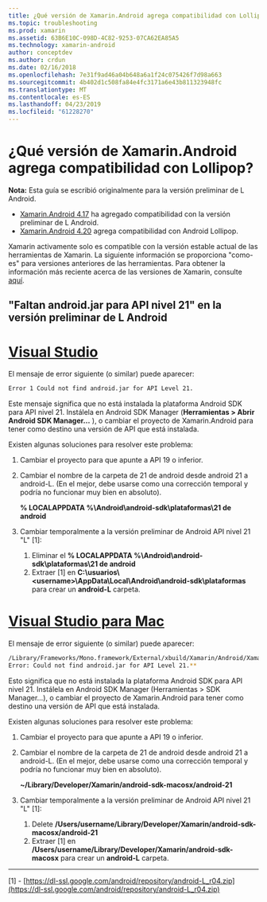 ```yaml
---
title: ¿Qué versión de Xamarin.Android agrega compatibilidad con Lollipop?
ms.topic: troubleshooting
ms.prod: xamarin
ms.assetid: 63B6E10C-098D-4C82-9253-07CA62EA85A5
ms.technology: xamarin-android
author: conceptdev
ms.author: crdun
ms.date: 02/16/2018
ms.openlocfilehash: 7e31f9ad46a04b648a6a1f24c075426f7d98a663
ms.sourcegitcommit: 4b402d1c508fa84e4fc3171a6e43b811323948fc
ms.translationtype: MT
ms.contentlocale: es-ES
ms.lasthandoff: 04/23/2019
ms.locfileid: "61228270"
---
```

# <a name="what-version-of-xamarinandroid-added-lollipop-support"></a>¿Qué versión de Xamarin.Android agrega compatibilidad con Lollipop?

**Nota:** Esta guía se escribió originalmente para la versión preliminar de L Android.

-   [Xamarin.Android 4.17](https://developer.xamarin.com/releases/android/xamarin.android_4/xamarin.android_4.17/) ha agregado compatibilidad con la versión preliminar de L Android.
-   [Xamarin.Android 4.20](https://developer.xamarin.com/releases/android/xamarin.android_4/xamarin.android_4.20/) agrega compatibilidad con Android Lollipop.

Xamarin activamente solo es compatible con la versión estable actual de las herramientas de Xamarin. La siguiente información se proporciona "como-es" para versiones anteriores de las herramientas. Para obtener la información más reciente acerca de las versiones de Xamarin, consulte [aquí](http://releases.xamarin.com/).

## <a name="missing-androidjar-for-api-level-21-in-android-l-preview"></a>"Faltan android.jar para API nivel 21" en la versión preliminar de L Android

# <a name="visual-studiotabwindows"></a>[Visual Studio](#tab/windows)

El mensaje de error siguiente (o similar) puede aparecer:

```cmd
Error 1 Could not find android.jar for API Level 21.
```

Este mensaje significa que no está instalada la plataforma Android SDK para API nivel 21. Instálela en Android SDK Manager (**Herramientas > Abrir Android SDK Manager...** ), o cambiar el proyecto de Xamarin.Android para tener como destino una versión de API que está instalada.

Existen algunas soluciones para resolver este problema:

1. Cambiar el proyecto para que apunte a API 19 o inferior.

2. Cambiar el nombre de la carpeta de 21 de android desde android 21 a android-L. (En el mejor, debe usarse como una corrección temporal y podría no funcionar muy bien en absoluto).

   **% LOCALAPPDATA %\\Android\\android-sdk\\plataformas\\21 de android**

3. Cambiar temporalmente a la versión preliminar de Android API nivel 21 "L" [1]:

    1.  Eliminar el **% LOCALAPPDATA %\\Android\\android-sdk\\plataformas\\21 de android** 
    2.  Extraer [1] en **C:\\usuarios\\&lt;username&gt;\\AppData\\Local\\Android\\android-sdk\\plataformas**  para crear un **android-L** carpeta.

# <a name="visual-studio-for-mactabmacos"></a>[Visual Studio para Mac](#tab/macos)

El mensaje de error siguiente (o similar) puede aparecer:

```bash
/Library/Frameworks/Mono.framework/External/xbuild/Xamarin/Android/Xamarin.Android.Common.targets: 
Error: Could not find android.jar for API Level 21.**
```

Esto significa que no está instalada la plataforma Android SDK para API nivel 21. Instálela en Android SDK Manager (Herramientas > SDK Manager...), o cambiar el proyecto de Xamarin.Android para tener como destino una versión de API que está instalada.

Existen algunas soluciones para resolver este problema:

1. Cambiar el proyecto para que apunte a API 19 o inferior.

2. Cambiar el nombre de la carpeta de 21 de android desde android 21 a android-L. (En el mejor, debe usarse como una corrección temporal y podría no funcionar muy bien en absoluto).

   **~/Library/Developer/Xamarin/android-sdk-macosx/android-21**

3. Cambiar temporalmente a la versión preliminar de Android API nivel 21 "L" [1]:

    1.  Delete **/Users/username/Library/Developer/Xamarin/android-sdk-macosx/android-21**
    2.  Extraer [1] en **/Users/username/Library/Developer/Xamarin/android-sdk-macosx** para crear un **android-L** carpeta.

-----


[1] - [https://dl-ssl.google.com/android/repository/android-L_r04.zip](https://dl-ssl.google.com/android/repository/android-L_r04.zip)

